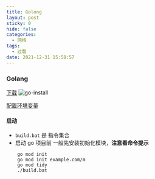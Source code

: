 ```yaml
---
title: Golong
layout: post
sticky: 0
hide: false
categories:
  - 网络
tags:
  - 过载
date: 2021-12-31 15:58:57
---
```

### Golang

[下载](
https://golang.google.cn/dl/
)
![go-install](https://cdn.bazijun.top/img/go-install.png)

[配置环境变量](
https://blog.csdn.net/lakersssss24/article/details/108649181
)

#### 启动
* `build.bat` 是 指令集合
* 启动 go 项目前 一般先安装初始化模块，**注意看命令提示**
``` shell
    go mod init 
    go mod init example.com/m
    go mod tidy
    ./build.bat
```
